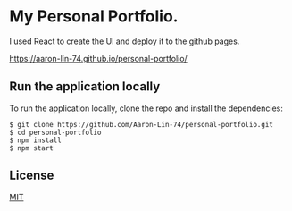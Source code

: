 # My Personal Portfolio. 

I used React to create the UI and deploy it to the github pages.

https://aaron-lin-74.github.io/personal-portfolio/


## Run the application locally
To run the application locally, clone the repo and install the dependencies:
```console
$ git clone https://github.com/Aaron-Lin-74/personal-portfolio.git
$ cd personal-portfolio
$ npm install
$ npm start
```


## License

  [MIT](LICENSE)
